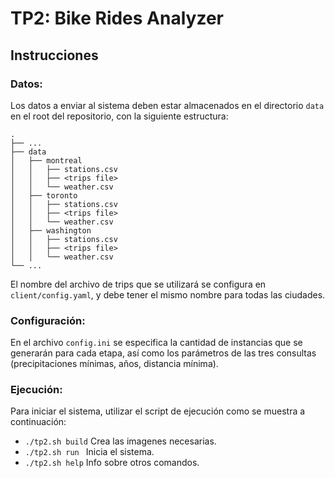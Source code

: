 # TP2: Bike Rides Analyzer

## Instrucciones

### Datos:
Los datos a enviar al sistema deben estar almacenados en el directorio `data` en el root del repositorio, con la siguiente estructura:
```
.
├── ...
├── data
│   ├── montreal
│   │   ├── stations.csv
│   │   ├── <trips file>
│   │   └── weather.csv
│   ├── toronto
│   │   ├── stations.csv
│   │   ├── <trips file>
│   │   └── weather.csv
│   ├── washington
│   │   ├── stations.csv
│   │   ├── <trips file>
│   │   └── weather.csv
└── ...
```

El nombre del archivo de trips que se utilizará se configura en `client/config.yaml`, y debe tener el mismo nombre para todas las ciudades.

### Configuración:
En el archivo `config.ini` se especifica la cantidad de instancias que se generarán para cada etapa, así como los parámetros de las tres consultas (precipitaciones mínimas, años, distancia mínima).

### Ejecución:

Para iniciar el sistema, utilizar el script de ejecución como se muestra a continuación:

* ``./tp2.sh build``  Crea las imagenes necesarias.
* ``./tp2.sh run ``   Inicia el sistema.
* ``./tp2.sh help``   Info sobre otros comandos.


